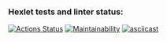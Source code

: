 ### Hexlet tests and linter status:
[![Actions Status](https://github.com/Luffy-Strike/frontend-project-44/workflows/hexlet-check/badge.svg)](https://github.com/Luffy-Strike/frontend-project-44/actions)
[![Maintainability](https://api.codeclimate.com/v1/badges/15cc259bc610fa3a8186/maintainability)](https://codeclimate.com/github/Luffy-Strike/frontend-project-44/maintainability)
[![asciicast](https://asciinema.org/a/illeSomz7BDV0WOeDW2E7ZTka.svg)](https://asciinema.org/a/illeSomz7BDV0WOeDW2E7ZTka)